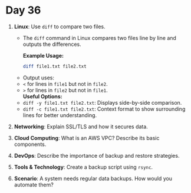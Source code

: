 # Day 36



1. **Linux**: Use `diff` to compare two files.
   * The `diff` command in Linux compares two files line by line and outputs the differences.  
    
     **Example Usage:**  
      ```bash
      diff file1.txt file2.txt
      ```
   - Output uses:  
    - `<` for lines in `file1` but not in `file2`.  
    - `>` for lines in `file2` but not in `file1`.  
     **Useful Options:**  
    - `diff -y file1.txt file2.txt`: Displays side-by-side comparison.  
    - `diff -c file1.txt file2.txt`: Context format to show surrounding lines for better understanding.


2. **Networking**: Explain SSL/TLS and how it secures data.

3. **Cloud Computing**: What is an AWS VPC? Describe its basic components.

4. **DevOps**: Describe the importance of backup and restore strategies.

5. **Tools & Technology**: Create a backup script using `rsync`.

6. **Scenario**: A system needs regular data backups. How would you automate them?

